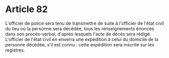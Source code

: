 # Article 82

L'officier de police sera tenu de transmettre de suite à l'officier de l'état civil du lieu où la personne sera décédée, tous les renseignements énoncés dans son procès-verbal, d'après lesquels l'acte de décès sera rédigé.   L'officier de l'état civil en enverra une expédition à celui du domicile de la personne décédée, s'il est connu : cette expédition sera inscrite sur les registres.